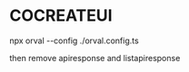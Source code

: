 # COCREATEUI

npx orval --config ./orval.config.ts       

then remove apiresponse and listapiresponse